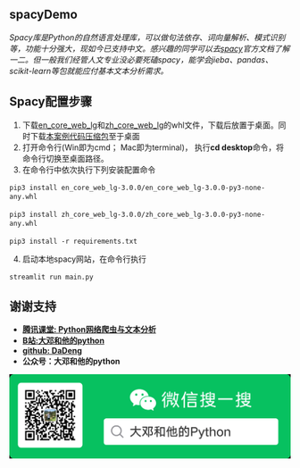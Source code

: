 ## spacyDemo

*Spacy库是Python的自然语言处理库，可以做句法依存、词向量解析、模式识别等，功能十分强大，现如今已支持中文。感兴趣的同学可以去[spacy](https://spacy.io/api)官方文档了解一二。但一般我们经管人文专业没必要死磕spacy，能学会jieba、pandas、scikit-learn等包就能应付基本文本分析需求。*





## Spacy配置步骤

1. 下载[en_core_web_lg](https://github.com/explosion/spacy-models/releases/download/en_core_web_lg-3.0.0/en_core_web_lg-3.0.0-py3-none-any.whl)和[zh_core_web_lg](https://github.com/explosion/spacy-models/releases/download/zh_core_web_lg-3.0.0/zh_core_web_lg-3.0.0-py3-none-any.whl)的whl文件，下载后放置于桌面。同时下载[本案例代码压缩包](https://github.com/thunderhit/sapcyDemo/archive/refs/heads/main.zip)至于桌面
2. 打开命令行(Win即为cmd； Mac即为terminal)， 执行**cd desktop**命令，将命令行切换至桌面路径。
3. 在命令行中依次执行下列安装配置命令

```
pip3 install en_core_web_lg-3.0.0/en_core_web_lg-3.0.0-py3-none-any.whl

pip3 install zh_core_web_lg-3.0.0/zh_core_web_lg-3.0.0-py3-none-any.whl

pip3 install -r requirements.txt
```

4. 启动本地spacy网站，在命令行执行

```
streamlit run main.py
```





## 谢谢支持

- [**腾讯课堂: Python网络爬虫与文本分析**](https://ke.qq.com/course/482241?tuin=163164df)
- [**B站:大邓和他的python**](https://space.bilibili.com/122592901/channel/detail?cid=66008)
- [**github: DaDeng**](https://github.com/thunderhit)
- **公众号：大邓和他的python**



![](大邓和他的Python.png)
